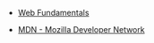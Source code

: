 
* [Web Fundamentals](https://developers.google.com/web)

* [MDN - Mozilla Developer Network](https://developer.mozilla.org/en-US/)


